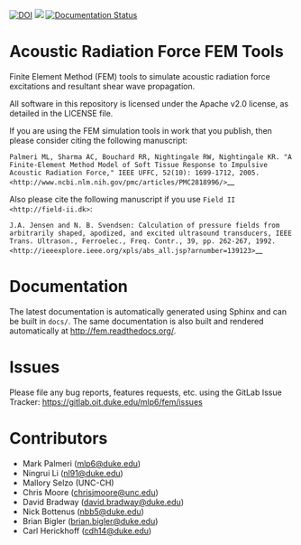 [![DOI](https://zenodo.org/badge/72387361.svg)](https://zenodo.org/badge/latestdoi/72387361)
<a href="https://travis-ci.org/mlp6/fem"><img src="https://travis-ci.org/mlp6/fem.svg?branch=master" /></a>
[![Documentation Status](https://readthedocs.org/projects/fem/badge/?version=latest)](http://fem.readthedocs.io/en/latest/?badge=latest)


Acoustic Radiation Force FEM Tools
==================================

Finite Element Method (FEM) tools to simulate acoustic radiation force
excitations and resultant shear wave propagation.

All software in this repository is licensed under the Apache v2.0
license, as detailed in the LICENSE file.

If you are using the FEM simulation tools in work that you publish, then
please consider citing the following manuscript:

`Palmeri ML, Sharma AC, Bouchard RR, Nightingale RW, Nightingale KR. "A
Finite-Element Method Model of Soft Tissue Response to Impulsive
Acoustic Radiation Force," IEEE UFFC, 52(10): 1699-1712,
2005. <http://www.ncbi.nlm.nih.gov/pmc/articles/PMC2818996/>`__

Also please cite the following manuscript if you use `Field II <http://field-ii.dk>`:

`J.A. Jensen and N. B. Svendsen: Calculation of pressure fields from
arbitrarily shaped, apodized, and excited ultrasound transducers, IEEE
Trans. Ultrason., Ferroelec., Freq. Contr., 39, pp. 262-267,
1992. <http://ieeexplore.ieee.org/xpls/abs_all.jsp?arnumber=139123>`__

Documentation
=============

The latest documentation is automatically generated using Sphinx and can be
built in ``docs/``.  The same documentation is also built and rendered
automatically at http://fem.readthedocs.org/.

Issues
======

Please file any bug reports, features requests, etc. using the GitLab Issue
Tracker: https://gitlab.oit.duke.edu/mlp6/fem/issues

Contributors
============

- Mark Palmeri (mlp6@duke.edu)
- Ningrui Li (nl91@duke.edu)
- Mallory Selzo (UNC-CH)
- Chris Moore (chrisjmoore@unc.edu)
- David Bradway (david.bradway@duke.edu)
- Nick Bottenus (nbb5@duke.edu)
- Brian Bigler (brian.bigler@duke.edu)
- Carl Herickhoff (cdh14@duke.edu)
